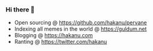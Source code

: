 ### Hi there 👋

- Open sourcing @ https://github.com/hakanu/pervane
- Indexing all memes in the world @ https://guldum.net
- Blogging @ https://hakanu.com
- Ranting @ https://twitter.com/hakanu

<!--
**hakanu/hakanu** is a ✨ _special_ ✨ repository because its `README.md` (this file) appears on your GitHub profile.

Here are some ideas to get you started:

- 🔭 I’m currently working on ...
- 🌱 I’m currently learning ...
- 👯 I’m looking to collaborate on ...
- 🤔 I’m looking for help with ...
- 💬 Ask me about ...
- 📫 How to reach me: ...
- 😄 Pronouns: ...
- ⚡ Fun fact: ...
-->
